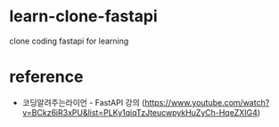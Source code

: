 # learn-clone-fastapi
clone coding fastapi for learning

# reference
- 코딩알려주는라이언 - FastAPI 강의 (https://www.youtube.com/watch?v=BCkz6iR3xPU&list=PLKy1qiqTzJteucwpykHuZyCh-HqeZXIG4)
